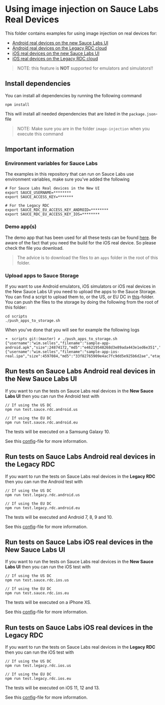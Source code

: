 # Using image injection on Sauce Labs Real Devices
This folder contains examples for using image injection on real devices for:

- [Android real devices on the new Sauce Labs UI](#run-tests-on-sauce-labs-android-real-devices-in-the-new-sauce-labs-ui)
- [Android real devices on the Legacy RDC cloud](#run-tests-on-sauce-labs-android-real-devices-in-the-legacy-rdc)
- [iOS real devices on the new Sauce Labs UI](#run-tests-on-sauce-labs-ios-real-devices-in-the-new-sauce-labs-ui)
- [iOS real devices on the Legacy RDC cloud](#run-tests-on-sauce-labs-ios-real-devices-in-the-legacy-rdc)

> NOTE: this feature is **NOT** supported for emulators and simulators!!

## Install dependencies
You can install all dependencies by running the following command

    npm install

This will install all needed dependencies that are listed in the `package.json`-file

> NOTE: Make sure you are in the folder `image-injection` when you execute this command

## Important information
### Environment variables for Sauce Labs
The examples in this repository that can run on Sauce Labs use environment variables, make sure you've added the following

    # For Sauce Labs Real devices in the New UI
    export SAUCE_USERNAME=********
    export SAUCE_ACCESS_KEY=*******
    
    # For the Legacy RDC
    export SAUCE_RDC_EU_ACCESS_KEY_ANDROID=********
    export SAUCE_RDC_EU_ACCESS_KEY_IOS=********

### Demo app(s)
The demo app that has been used for all these tests can be found [here](https://github.com/saucelabs/sample-app-mobile/releases).
Be aware of the fact that you need the build for the iOS real device. So please check the file you download.

> The advice is to download the files to an `apps` folder in the root of this folder.

### Upload apps to Sauce Storage
If you want to use Android emulators, iOS simulators or iOS real devices in the New Sauce Labs UI you need to upload the apps to the Sauce Storage.
You can find a script to upload them to, or the US, or EU DC in [this](./scripts)-folder. You can push the files to the 
storage by doing the following from the root of this folder:

    cd scripts
    ./push_apps_to_storage.sh
    
When you've done that you will see for example the following logs

    ➜  scripts git:(master) ✗ ./push_apps_to_storage.sh 
    {"username":"wim.selles","filename":"sample-app-android.apk","size":24874172,"md5":"e46219548268d3e89ada443e1ed6e351","etag":"8b037c2ad1dc2b241e605ed97569d6dd"}
    {"username":"wim.selles","filename":"sample-app-ios-real.ipa","size":4597084,"md5":"33f82765909e4ac7fc9dd5e925b6d2ae","etag":"86e63c580c15530db573833371830323"}
 
## Run tests on Sauce Labs Android real devices in the New Sauce Labs UI
If you want to run the tests on Sauce Labs real devices in the **New Sauce Labs UI** then you can run the Android test with

    // If using the US DC
    npm run test.sauce.rdc.android.us
    
    // If using the EU DC
    npm run test.sauce.rdc.android.eu
    
The tests will be executed on a Samsung Galaxy 10.

See this [config](./test/configs/wdio.android.sauce.real.conf.js)-file for more information.

## Run tests on Sauce Labs Android real devices in the Legacy RDC
If you want to run the tests on Sauce Labs real devices in the **Legacy RDC** then you can run the Android test with

    // If using the US DC
    npm run test.legacy.rdc.android.us
    
    // If using the EU DC
    npm run test.legacy.rdc.android.eu
    
The tests will be executed and Android 7, 8, 9 and 10.    

See this [config](./test/configs/wdio.android.legacy.rdc.conf.js)-file for more information.
 

## Run tests on Sauce Labs iOS real devices in the New Sauce Labs UI
If you want to run the tests on Sauce Labs real devices in the **New Sauce Labs UI** then you can run the iOS test with

    // If using the US DC
    npm run test.sauce.rdc.ios.us
    
    // If using the EU DC
    npm run test.sauce.rdc.ios.eu
    
The tests will be executed on a iPhone XS.

See this [config](./test/configs/wdio.ios.sauce.real.conf.js)-file for more information.

## Run tests on Sauce Labs iOS real devices in the Legacy RDC
If you want to run the tests on Sauce Labs real devices in the **Legacy RDC** then you can run the iOS test with

    // If using the US DC
    npm run test.legacy.rdc.ios.us
    
    // If using the EU DC
    npm run test.legacy.rdc.ios.eu
    
The tests will be executed on iOS 11, 12 and 13.

See this [config](./test/configs/wdio.ios.legacy.rdc.conf.js)-file for more information.
